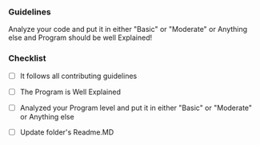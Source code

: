 ### Guidelines
Analyze your code and put it in either "Basic" or "Moderate" or Anything else and Program should be well Explained!
<!-- Put 'x' in between - [ ] like - [x] -->
### Checklist
- [ ] It follows all contributing guidelines
- [ ] The Program is Well Explained
- [ ] Analyzed your Program level and put it in either "Basic" or "Moderate" or Anything else
- [ ] Update folder's Readme.MD

